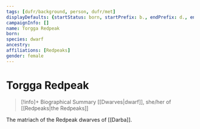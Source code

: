 ```yaml
---
tags: [dufr/background, person, dufr/met]
displayDefaults: {startStatus: born, startPrefix: b., endPrefix: d., endStatus: died, primaryOrgType: clan}
campaignInfo: []
name: Torgga Redpeak
born:
species: dwarf
ancestry:
affiliations: [Redpeaks]
gender: female
---
```

# Torgga Redpeak
>[!info]+ Biographical Summary
>[[Dwarves|dwarf]], she/her of [[Redpeaks|the Redpeaks]]

The matriach of the Redpeak dwarves of [[Darba]].